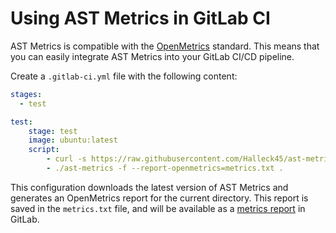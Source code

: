 # Using AST Metrics in GitLab CI

AST Metrics is compatible with the [OpenMetrics](https://github.com/prometheus/OpenMetrics/blob/main/specification/OpenMetrics.md) standard. This means that you can easily integrate AST Metrics into your GitLab CI/CD pipeline.

Create a `.gitlab-ci.yml` file with the following content:

```yaml
stages:
  - test

test:
    stage: test
    image: ubuntu:latest
    script:
        - curl -s https://raw.githubusercontent.com/Halleck45/ast-metrics/main/scripts/download.sh|sh
        - ./ast-metrics -f --report-openmetrics=metrics.txt .
```

This configuration downloads the latest version of AST Metrics and generates an OpenMetrics report for the current directory. This report is saved in the `metrics.txt` file, and will be available as a [metrics report](https://docs.gitlab.com/ee/ci/testing/metrics_reports.html) in GitLab.